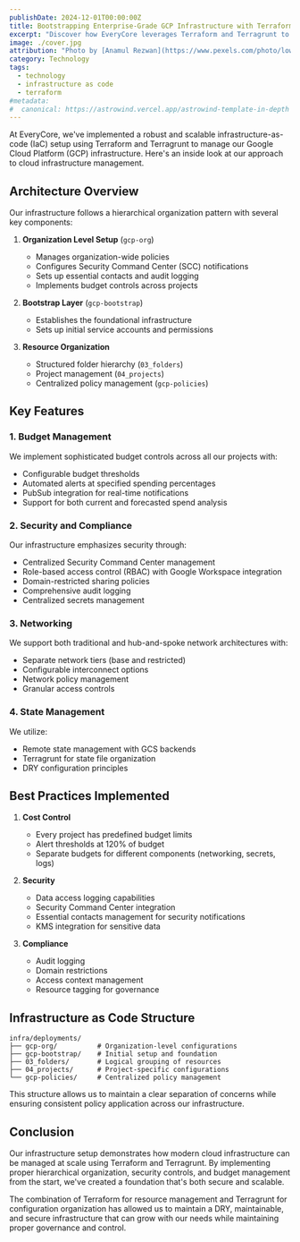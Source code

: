 ```yaml
---
publishDate: 2024-12-01T00:00:00Z
title: Bootstrapping Enterprise-Grade GCP Infrastructure with Terraform and Terragrunt
excerpt: "Discover how EveryCore leverages Terraform and Terragrunt to build a robust, scalable GCP infrastructure, ensuring efficient management and compliance across all projects."
image: ./cover.jpg
attribution: "Photo by [Anamul Rezwan](https://www.pexels.com/photo/low-angle-photography-of-orange-excavator-under-white-clouds-1078884/)"
category: Technology
tags:
  - technology
  - infrastructure as code
  - terraform
#metadata:
#  canonical: https://astrowind.vercel.app/astrowind-template-in-depth
---
```


At EveryCore, we've implemented a robust and scalable infrastructure-as-code (IaC) setup using Terraform and Terragrunt to manage our Google Cloud Platform (GCP) infrastructure. Here's an inside look at our approach to cloud infrastructure management.

## Architecture Overview

Our infrastructure follows a hierarchical organization pattern with several key components:

1. **Organization Level Setup** (`gcp-org`)
   - Manages organization-wide policies
   - Configures Security Command Center (SCC) notifications
   - Sets up essential contacts and audit logging
   - Implements budget controls across projects

2. **Bootstrap Layer** (`gcp-bootstrap`)
   - Establishes the foundational infrastructure
   - Sets up initial service accounts and permissions

3. **Resource Organization**
   - Structured folder hierarchy (`03_folders`)
   - Project management (`04_projects`)
   - Centralized policy management (`gcp-policies`)

## Key Features

### 1. Budget Management
We implement sophisticated budget controls across all our projects with:
- Configurable budget thresholds
- Automated alerts at specified spending percentages
- PubSub integration for real-time notifications
- Support for both current and forecasted spend analysis

### 2. Security and Compliance
Our infrastructure emphasizes security through:
- Centralized Security Command Center management
- Role-based access control (RBAC) with Google Workspace integration
- Domain-restricted sharing policies
- Comprehensive audit logging
- Centralized secrets management

### 3. Networking
We support both traditional and hub-and-spoke network architectures with:
- Separate network tiers (base and restricted)
- Configurable interconnect options
- Network policy management
- Granular access controls

### 4. State Management
We utilize:
- Remote state management with GCS backends
- Terragrunt for state file organization
- DRY configuration principles

## Best Practices Implemented

1. **Cost Control**
   - Every project has predefined budget limits
   - Alert thresholds at 120% of budget
   - Separate budgets for different components (networking, secrets, logs)

2. **Security**
   - Data access logging capabilities
   - Security Command Center integration
   - Essential contacts management for security notifications
   - KMS integration for sensitive data

3. **Compliance**
   - Audit logging
   - Domain restrictions
   - Access context management
   - Resource tagging for governance

## Infrastructure as Code Structure

```
infra/deployments/
├── gcp-org/          # Organization-level configurations
├── gcp-bootstrap/    # Initial setup and foundation
├── 03_folders/       # Logical grouping of resources
├── 04_projects/      # Project-specific configurations
└── gcp-policies/     # Centralized policy management
```

This structure allows us to maintain a clear separation of concerns while ensuring consistent policy application across our infrastructure.

## Conclusion

Our infrastructure setup demonstrates how modern cloud infrastructure can be managed at scale using Terraform and Terragrunt. By implementing proper hierarchical organization, security controls, and budget management from the start, we've created a foundation that's both secure and scalable.

The combination of Terraform for resource management and Terragrunt for configuration organization has allowed us to maintain a DRY, maintainable, and secure infrastructure that can grow with our needs while maintaining proper governance and control.
